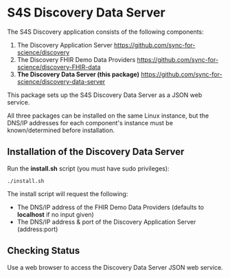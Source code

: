 # S4S Discovery Data Server

The S4S Discovery application consists of the following components:

1. The Discovery Application Server <https://github.com/sync-for-science/discovery>
2. The Discovery FHIR Demo Data Providers <https://github.com/sync-for-science/discovery-FHIR-data>
3. **The Discovery Data Server (this package)** <https://github.com/sync-for-science/discovery-data-server>

This package sets up the S4S Discovery Data Server as a JSON web service.

All three packages can be installed on the same Linux instance, but the DNS/IP addresses for each component's instance must be known/determined before installation.

## Installation of the Discovery Data Server

Run the **install.sh** script (you must have sudo privileges):

`./install.sh`

The install script will request the following:

- The DNS/IP address of the FHIR Demo Data Providers (defaults to **localhost** if no input given)
- The DNS/IP address & port of the Discovery Application Server (address:port)

## Checking Status

Use a web browser to access the Discovery Data Server JSON web service.
